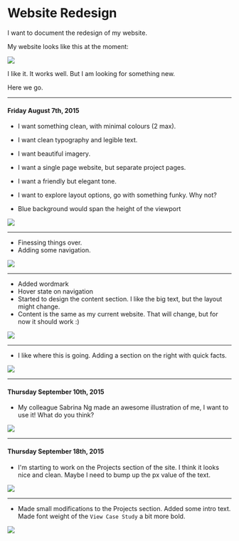 # Website Redesign

I want to document the redesign of my website.

My website looks like this at the moment:  

![](img/0.png)

I like it. It works well. But I am looking for something new.

Here we go.

---

#### Friday August 7th, 2015

- I want something clean, with minimal colours (2 max).
- I want clean typography and legible text.
- I want beautiful imagery.
- I want a single page website, but separate project pages.
- I want a friendly but elegant tone.
- I want to explore layout options, go with something funky. Why not?

- Blue background would span the height of the viewport

![](img/1.png)

---

- Finessing things over.
- Adding some navigation.

![](img/1.png)

---

- Added wordmark
- Hover state on navigation
- Started to design the content section. I like the big text, but the layout might change.
- Content is the same as my current website. That will change, but for now it should work :)

![](img/2.png)

---

- I like where this is going. Adding a section on the right with quick facts.

![](img/3.png)

---

#### Thursday September 10th, 2015

- My colleague Sabrina Ng made an awesome illustration of me, I want to use it! What do you think?

![](img/4.png)

---

#### Thursday September 18th, 2015

- I'm starting to work on the Projects section of the site. I think it looks nice and clean. Maybe I need to bump up the px value of the text.

![](img/5.png)

---

- Made small modifications to the Projects section. Added some intro text. Made font weight of the `View Case Study` a bit more bold.

![](img/6.png)
